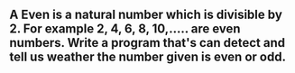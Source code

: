 ## A Even is a natural number which is divisible by 2. For example 2, 4, 6, 8, 10,….. are even numbers. Write a program that's can detect and tell us weather the number given is even or odd.
